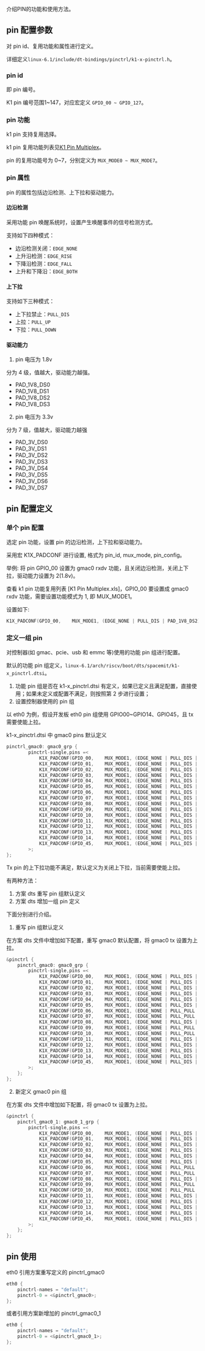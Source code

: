 介绍PIN的功能和使用方法。

## pin 配置参数

对 pin id、复用功能和属性进行定义。

详细定义`linux-6.1/include/dt-bindings/pinctrl/k1-x-pinctrl.h`。

### pin id

即 pin 编号。

K1 pin 编号范围1~147，对应宏定义 `GPIO_00 ~ GPIO_127`。

### pin 功能

k1 pin 支持复用选择。

k1 pin 复用功能列表见[K1 Pin Multiplex](https://developer.spacemit.com/#/documentation?token=CzJlwnDYNigRgDk7qS2cvYHPnkh)。

pin 的复用功能号为 0~7，分别定义为 `MUX_MODE0 ~ MUX_MODE7`。

### pin 属性

pin 的属性包括边沿检测、上下拉和驱动能力。

#### 边沿检测

采用功能 pin 唤醒系统时，设置产生唤醒事件的信号检测方式。

支持如下四种模式：

- 边沿检测关闭：`EDGE_NONE`
- 上升沿检测：`EDGE_RISE`
- 下降沿检测：`EDGE_FALL`
- 上升和下降沿：`EDGE_BOTH`

#### 上下拉

支持如下三种模式：

- 上下拉禁止：`PULL_DIS`
- 上拉：`PULL_UP`
- 下拉：`PULL_DOWN`

#### 驱动能力

1. pin 电压为 1.8v

分为 4 级，值越大，驱动能力越强。

- PAD_1V8_DS0
- PAD_1V8_DS1
- PAD_1V8_DS2
- PAD_1V8_DS3

2. pin 电压为 3.3v

分为 7 级，值越大，驱动能力越强

- PAD_3V_DS0
- PAD_3V_DS1
- PAD_3V_DS2
- PAD_3V_DS3
- PAD_3V_DS4
- PAD_3V_DS5
- PAD_3V_DS6
- PAD_3V_DS7

## pin 配置定义

### 单个 pin 配置

选定 pin 功能，设置 pin 的边沿检测，上下拉和驱动能力。

采用宏 K1X_PADCONF 进行设置, 格式为 pin_id, mux_mode, pin_config。

举例: 将 pin GPIO_00 设置为 gmac0 rxdv 功能，且关闭边沿检测，关闭上下拉，驱动能力设置为 2(1.8v)。

查看 k1 pin 功能复用列表 [K1 Pin Multiplex.xls]，GPIO_00 要设置成 gmac0 rxdv 功能，需要设置功能模式为 1, 即 MUX_MODE1。

设置如下:

```c
K1X_PADCONF(GPIO_00,    MUX_MODE1, (EDGE_NONE | PULL_DIS | PAD_1V8_DS2))   /* gmac0_rxdv */
```

### 定义一组 pin

对控制器(如 gmac、pcie、usb 和 emmc 等)使用的功能 pin 组进行配置。

默认的功能 pin 组定义，`linux-6.1/arch/riscv/boot/dts/spacemit/k1-x_pinctrl.dtsi`。

1. 功能 pin 组是否在 k1-x_pinctrl.dtsi 有定义，如果已定义且满足配置，直接使用；如果未定义或配置不满足，则按照第 2 步进行设置；
2. 设置控制器使用的 pin 组

以 eth0 为例，假设开发板 eth0 pin 组使用 GPIO00~GPIO14、GPIO45，且 tx 需要使能上拉。

k1-x_pinctrl.dtsi 中 gmac0 pins 默认定义

```c
pinctrl_gmac0: gmac0_grp {
        pinctrl-single,pins =<
            K1X_PADCONF(GPIO_00,    MUX_MODE1, (EDGE_NONE | PULL_DIS | PAD_1V8_DS2))   /* gmac0_rxdv */
            K1X_PADCONF(GPIO_01,    MUX_MODE1, (EDGE_NONE | PULL_DIS | PAD_1V8_DS2))   /* gmac0_rx_d0 */
            K1X_PADCONF(GPIO_02,    MUX_MODE1, (EDGE_NONE | PULL_DIS | PAD_1V8_DS2))   /* gmac0_rx_d1 */
            K1X_PADCONF(GPIO_03,    MUX_MODE1, (EDGE_NONE | PULL_DIS | PAD_1V8_DS2))   /* gmac0_rx_clk */
            K1X_PADCONF(GPIO_04,    MUX_MODE1, (EDGE_NONE | PULL_DIS | PAD_1V8_DS2))   /* gmac0_rx_d2 */
            K1X_PADCONF(GPIO_05,    MUX_MODE1, (EDGE_NONE | PULL_DIS | PAD_1V8_DS2))   /* gmac0_rx_d3 */
            K1X_PADCONF(GPIO_06,    MUX_MODE1, (EDGE_NONE | PULL_DIS | PAD_1V8_DS2))   /* gmac0_tx_d0 */
            K1X_PADCONF(GPIO_07,    MUX_MODE1, (EDGE_NONE | PULL_DIS | PAD_1V8_DS2))   /* gmac0_tx_d1 */
            K1X_PADCONF(GPIO_08,    MUX_MODE1, (EDGE_NONE | PULL_DIS | PAD_1V8_DS2))   /* gmac0_tx */
            K1X_PADCONF(GPIO_09,    MUX_MODE1, (EDGE_NONE | PULL_DIS | PAD_1V8_DS2))   /* gmac0_tx_d2 */
            K1X_PADCONF(GPIO_10,    MUX_MODE1, (EDGE_NONE | PULL_DIS | PAD_1V8_DS2))   /* gmac0_tx_d3 */
            K1X_PADCONF(GPIO_11,    MUX_MODE1, (EDGE_NONE | PULL_DIS | PAD_1V8_DS2))   /* gmac0_tx_en */
            K1X_PADCONF(GPIO_12,    MUX_MODE1, (EDGE_NONE | PULL_DIS | PAD_1V8_DS2))   /* gmac0_mdc */
            K1X_PADCONF(GPIO_13,    MUX_MODE1, (EDGE_NONE | PULL_DIS | PAD_1V8_DS2))   /* gmac0_mdio */
            K1X_PADCONF(GPIO_14,    MUX_MODE1, (EDGE_NONE | PULL_DIS | PAD_1V8_DS2))   /* gmac0_int_n */
            K1X_PADCONF(GPIO_45,    MUX_MODE1, (EDGE_NONE | PULL_DIS | PAD_1V8_DS2))   /* gmac0_clk_ref */
        >;
};
```

Tx pin 的上下拉功能不满足，默认定义为关闭上下拉，当前需要使能上拉。

有两种方法：

1. 方案 dts 重写 pin 组默认定义
2. 方案 dts 增加一组 pin 定义

下面分别进行介绍。

1. 重写 pin 组默认定义

在方案 dts 文件中增加如下配置，重写 gmac0 默认配置，将 gmac0 tx 设置为上拉。

```c
&pinctrl {
    pinctrl_gmac0: gmac0_grp {
        pinctrl-single,pins =<
            K1X_PADCONF(GPIO_00,    MUX_MODE1, (EDGE_NONE | PULL_DIS | PAD_1V8_DS2))   /* gmac0_rxdv */
            K1X_PADCONF(GPIO_01,    MUX_MODE1, (EDGE_NONE | PULL_DIS | PAD_1V8_DS2))   /* gmac0_rx_d0 */
            K1X_PADCONF(GPIO_02,    MUX_MODE1, (EDGE_NONE | PULL_DIS | PAD_1V8_DS2))   /* gmac0_rx_d1 */
            K1X_PADCONF(GPIO_03,    MUX_MODE1, (EDGE_NONE | PULL_DIS | PAD_1V8_DS2))   /* gmac0_rx_clk */
            K1X_PADCONF(GPIO_04,    MUX_MODE1, (EDGE_NONE | PULL_DIS | PAD_1V8_DS2))   /* gmac0_rx_d2 */
            K1X_PADCONF(GPIO_05,    MUX_MODE1, (EDGE_NONE | PULL_DIS | PAD_1V8_DS2))   /* gmac0_rx_d3 */
            K1X_PADCONF(GPIO_06,    MUX_MODE1, (EDGE_NONE | PULL_PULL | PAD_1V8_DS2))   /* gmac0_tx_d0 */
            K1X_PADCONF(GPIO_07,    MUX_MODE1, (EDGE_NONE | PULL_PULL | PAD_1V8_DS2))   /* gmac0_tx_d1 */
            K1X_PADCONF(GPIO_08,    MUX_MODE1, (EDGE_NONE | PULL_DIS | PAD_1V8_DS2))   /* gmac0_tx */
            K1X_PADCONF(GPIO_09,    MUX_MODE1, (EDGE_NONE | PULL_PULL | PAD_1V8_DS2))   /* gmac0_tx_d2 */
            K1X_PADCONF(GPIO_10,    MUX_MODE1, (EDGE_NONE | PULL_PULL | PAD_1V8_DS2))   /* gmac0_tx_d3 */
            K1X_PADCONF(GPIO_11,    MUX_MODE1, (EDGE_NONE | PULL_DIS | PAD_1V8_DS2))   /* gmac0_tx_en */
            K1X_PADCONF(GPIO_12,    MUX_MODE1, (EDGE_NONE | PULL_DIS | PAD_1V8_DS2))   /* gmac0_mdc */
            K1X_PADCONF(GPIO_13,    MUX_MODE1, (EDGE_NONE | PULL_DIS | PAD_1V8_DS2))   /* gmac0_mdio */
            K1X_PADCONF(GPIO_14,    MUX_MODE1, (EDGE_NONE | PULL_DIS | PAD_1V8_DS2))   /* gmac0_int_n */
            K1X_PADCONF(GPIO_45,    MUX_MODE1, (EDGE_NONE | PULL_DIS | PAD_1V8_DS2))   /* gmac0_clk_ref */
        >;
    };
};
```

2. 新定义 gmac0 pin 组

在方案 dts 文件中增加如下配置，将 gmac0 tx 设置为上拉。

```c
&pinctrl {
    pinctrl_gmac0_1: gmac0_1_grp {
        pinctrl-single,pins =<
            K1X_PADCONF(GPIO_00,    MUX_MODE1, (EDGE_NONE | PULL_DIS | PAD_1V8_DS2))   /* gmac0_rxdv */
            K1X_PADCONF(GPIO_01,    MUX_MODE1, (EDGE_NONE | PULL_DIS | PAD_1V8_DS2))   /* gmac0_rx_d0 */
            K1X_PADCONF(GPIO_02,    MUX_MODE1, (EDGE_NONE | PULL_DIS | PAD_1V8_DS2))   /* gmac0_rx_d1 */
            K1X_PADCONF(GPIO_03,    MUX_MODE1, (EDGE_NONE | PULL_DIS | PAD_1V8_DS2))   /* gmac0_rx_clk */
            K1X_PADCONF(GPIO_04,    MUX_MODE1, (EDGE_NONE | PULL_DIS | PAD_1V8_DS2))   /* gmac0_rx_d2 */
            K1X_PADCONF(GPIO_05,    MUX_MODE1, (EDGE_NONE | PULL_DIS | PAD_1V8_DS2))   /* gmac0_rx_d3 */
            K1X_PADCONF(GPIO_06,    MUX_MODE1, (EDGE_NONE | PULL_PULL | PAD_1V8_DS2))   /* gmac0_tx_d0 */
            K1X_PADCONF(GPIO_07,    MUX_MODE1, (EDGE_NONE | PULL_PULL | PAD_1V8_DS2))   /* gmac0_tx_d1 */
            K1X_PADCONF(GPIO_08,    MUX_MODE1, (EDGE_NONE | PULL_DIS | PAD_1V8_DS2))   /* gmac0_tx */
            K1X_PADCONF(GPIO_09,    MUX_MODE1, (EDGE_NONE | PULL_PULL | PAD_1V8_DS2))   /* gmac0_tx_d2 */
            K1X_PADCONF(GPIO_10,    MUX_MODE1, (EDGE_NONE | PULL_PULL | PAD_1V8_DS2))   /* gmac0_tx_d3 */
            K1X_PADCONF(GPIO_11,    MUX_MODE1, (EDGE_NONE | PULL_DIS | PAD_1V8_DS2))   /* gmac0_tx_en */
            K1X_PADCONF(GPIO_12,    MUX_MODE1, (EDGE_NONE | PULL_DIS | PAD_1V8_DS2))   /* gmac0_mdc */
            K1X_PADCONF(GPIO_13,    MUX_MODE1, (EDGE_NONE | PULL_DIS | PAD_1V8_DS2))   /* gmac0_mdio */
            K1X_PADCONF(GPIO_14,    MUX_MODE1, (EDGE_NONE | PULL_DIS | PAD_1V8_DS2))   /* gmac0_int_n */
            K1X_PADCONF(GPIO_45,    MUX_MODE1, (EDGE_NONE | PULL_DIS | PAD_1V8_DS2))   /* gmac0_clk_ref */
        >;
    };
};
```

## pin 使用

eth0 引用方案重写定义的 pinctrl_gmac0

```c
eth0 {
    pinctrl-names = "default";
    pinctrl-0 = <&pinctrl_gmac0>;
};
```

或者引用方案新增加的 pinctrl_gmac0_1

```c
eth0 {
    pinctrl-names = "default";
    pinctrl-0 = <&pinctrl_gmac0_1>;
};
```
